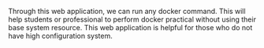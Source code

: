 Through this web application, we can run any docker command. This will help students or professional to perform docker practical without using their base system resource. 
This web application is helpful for those who do not have high configuration system.
